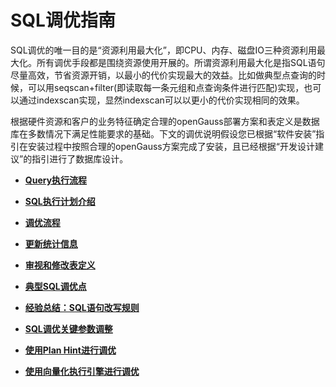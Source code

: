 # SQL调优指南<a name="ZH-CN_TOPIC_0289900921"></a>

SQL调优的唯一目的是“资源利用最大化”，即CPU、内存、磁盘IO三种资源利用最大化。所有调优手段都是围绕资源使用开展的。所谓资源利用最大化是指SQL语句尽量高效，节省资源开销，以最小的代价实现最大的效益。比如做典型点查询的时候，可以用seqscan+filter\(即读取每一条元组和点查询条件进行匹配\)实现，也可以通过indexscan实现，显然indexscan可以以更小的代价实现相同的效果。

根据硬件资源和客户的业务特征确定合理的openGauss部署方案和表定义是数据库在多数情况下满足性能要求的基础。下文的调优说明假设您已根据“软件安装”指引在安装过程中按照合理的openGauss方案完成了安装，且已经根据“开发设计建议”的指引进行了数据库设计。

-   **[Query执行流程](Query执行流程.md)**  

-   **[SQL执行计划介绍](SQL执行计划介绍.md)**  

-   **[调优流程](调优流程.md)**  

-   **[更新统计信息](更新统计信息.md)**  

-   **[审视和修改表定义](审视和修改表定义.md)**  

-   **[典型SQL调优点](典型SQL调优点.md)**  

-   **[经验总结：SQL语句改写规则](经验总结-SQL语句改写规则.md)**  

-   **[SQL调优关键参数调整](SQL调优关键参数调整.md)**  

-   **[使用Plan Hint进行调优](使用Plan-Hint进行调优.md)**  

-   **[使用向量化执行引擎进行调优](使用向量化执行引擎进行调优.md)**  


